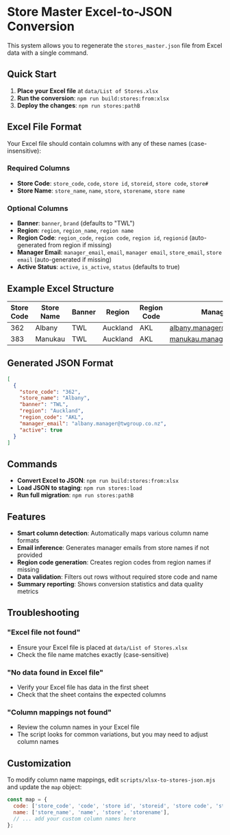 # Store Master Excel-to-JSON Conversion

This system allows you to regenerate the `stores_master.json` file from Excel data with a single command.

## Quick Start

1. **Place your Excel file** at `data/List of Stores.xlsx`
2. **Run the conversion**: `npm run build:stores:from:xlsx`
3. **Deploy the changes**: `npm run stores:pathB`

## Excel File Format

Your Excel file should contain columns with any of these names (case-insensitive):

### Required Columns
- **Store Code**: `store_code`, `code`, `store id`, `storeid`, `store code`, `store#`
- **Store Name**: `store_name`, `name`, `store`, `storename`, `store name`

### Optional Columns
- **Banner**: `banner`, `brand` (defaults to "TWL")
- **Region**: `region`, `region_name`, `region name`
- **Region Code**: `region_code`, `region code`, `region id`, `regionid` (auto-generated from region if missing)
- **Manager Email**: `manager_email`, `email`, `manager email`, `store_email`, `store email` (auto-generated if missing)
- **Active Status**: `active`, `is_active`, `status` (defaults to true)

## Example Excel Structure

| Store Code | Store Name | Banner | Region | Region Code | Manager Email | Active |
|------------|------------|--------|--------|-------------|---------------|--------|
| 362 | Albany | TWL | Auckland | AKL | albany.manager@twgroup.co.nz | TRUE |
| 383 | Manukau | TWL | Auckland | AKL | manukau.manager@twgroup.co.nz | TRUE |

## Generated JSON Format

```json
[
  {
    "store_code": "362",
    "store_name": "Albany",
    "banner": "TWL",
    "region": "Auckland",
    "region_code": "AKL",
    "manager_email": "albany.manager@twgroup.co.nz",
    "active": true
  }
]
```

## Commands

- **Convert Excel to JSON**: `npm run build:stores:from:xlsx`
- **Load JSON to staging**: `npm run stores:load`
- **Run full migration**: `npm run stores:pathB`

## Features

- **Smart column detection**: Automatically maps various column name formats
- **Email inference**: Generates manager emails from store names if not provided
- **Region code generation**: Creates region codes from region names if missing
- **Data validation**: Filters out rows without required store code and name
- **Summary reporting**: Shows conversion statistics and data quality metrics

## Troubleshooting

### "Excel file not found"
- Ensure your Excel file is placed at `data/List of Stores.xlsx`
- Check the file name matches exactly (case-sensitive)

### "No data found in Excel file"
- Verify your Excel file has data in the first sheet
- Check that the sheet contains the expected columns

### "Column mappings not found"
- Review the column names in your Excel file
- The script looks for common variations, but you may need to adjust column names

## Customization

To modify column name mappings, edit `scripts/xlsx-to-stores-json.mjs` and update the `map` object:

```javascript
const map = {
  code: ['store_code', 'code', 'store id', 'storeid', 'store code', 'store#'],
  name: ['store_name', 'name', 'store', 'storename'],
  // ... add your custom column names here
};
```
